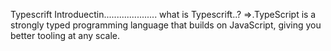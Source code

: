 Typescrift Introduectin.....................
what is Typescrift..?
=>.TypeScript is a strongly typed programming language that builds on JavaScript, giving you better tooling at any scale.

